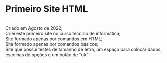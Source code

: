 <h1> Primeiro Site HTML </h1>
<br>
Criado em Agosto de 2022;
<br>
Criei este primeiro site no curso técnico de informática;
<br>
Site formado apenas por comandos em HTML;
<br>
Site formado apenas por comandos básicos;
<br>
Site que possui testes de tamanho de letra, um espaço para colocar dados, escolhas de opções e um botão de "ok".
